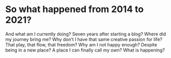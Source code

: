 # So what happened from 2014 to 2021?

And what am I currently doing? Seven years after starting a blog? Where did my journey bring me? Why don’t I have that same creative passion for life? That play, that flow, that freedom? Why am I not happy enough? Despite being in a new place? A place I can finally call my own? What is happening?

